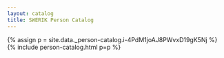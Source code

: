 ```yaml
---
layout: catalog
title: SWERIK Person Catalog
---
```

{% assign p = site.data._person-catalog.i-4PdM1joAJ8PWvxD19gK5Nj %}
{% include person-catalog.html p=p %}

